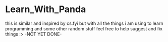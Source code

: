 # Learn_With_Panda

this is similar and inspired by cs.fyi but with all the things i am using to learn programming and some other random stuff
feel free to help suggest and fix things :>
-NOT YET DONE-
